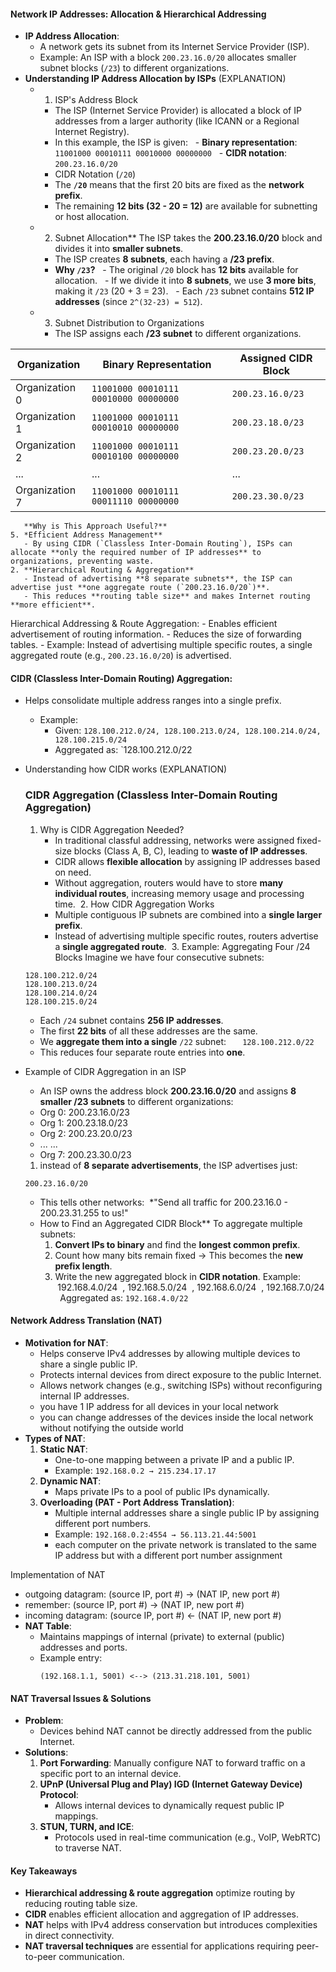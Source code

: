 #### Network IP Addresses: Allocation & Hierarchical Addressing
- **IP Address Allocation**: 
  - A network gets its subnet from its Internet Service Provider (ISP).
  - Example: An ISP with a block `200.23.16.0/20` allocates smaller subnet blocks (`/23`) to different organizations.
- **Understanding IP Address Allocation by ISPs** (EXPLANATION)
	- 1. ISP's Address Block
		- The ISP (Internet Service Provider) is allocated a block of IP addresses from a larger authority (like ICANN or a Regional Internet Registry).
		- In this example, the ISP is given:
		  - **Binary representation**: `11001000 00010111 00010000 00000000`
		  - **CIDR notation**: `200.23.16.0/20`
		- CIDR Notation (`/20`)
		- The **`/20`** means that the first 20 bits are fixed as the **network prefix**.
		- The remaining **12 bits (32 - 20 = 12)** are available for subnetting or host allocation.
	- 2. Subnet Allocation**
		The ISP takes the **200.23.16.0/20** block and divides it into **smaller subnets**.
		- The ISP creates **8 subnets**, each having a **/23 prefix**.
		- **Why `/23`?**
		  - The original `/20` block has **12 bits** available for allocation.
		  - If we divide it into **8 subnets**, we use **3 more bits**, making it `/23` (20 + 3 = 23).
		  - Each `/23` subnet contains **512 IP addresses** (since `2^(32-23) = 512`).
	- 3. Subnet Distribution to Organizations
		- The ISP assigns each **/23 subnet** to different organizations.

| Organization | Binary Representation | Assigned CIDR Block |
|-------------|-----------------------|---------------------|
| Organization 0 | `11001000 00010111 00010000 00000000` | `200.23.16.0/23` |
| Organization 1 | `11001000 00010111 00010010 00000000` | `200.23.18.0/23` |
| Organization 2 | `11001000 00010111 00010100 00000000` | `200.23.20.0/23` |
| ... | ... | ... |
| Organization 7 | `11001000 00010111 00011110 00000000` | `200.23.30.0/23` |
	   **Why is This Approach Useful?**
	5. *Efficient Address Management**  
	   - By using CIDR (`Classless Inter-Domain Routing`), ISPs can allocate **only the required number of IP addresses** to organizations, preventing waste.
	2. **Hierarchical Routing & Aggregation**  
	   - Instead of advertising **8 separate subnets**, the ISP can advertise just **one aggregate route (`200.23.16.0/20`)**.
	   - This reduces **routing table size** and makes Internet routing **more efficient**.

Hierarchical Addressing & Route Aggregation:
	  - Enables efficient advertisement of routing information.
	  - Reduces the size of forwarding tables.
	  - Example: Instead of advertising multiple specific routes, a single aggregated route (e.g., `200.23.16.0/20`) is advertised.
	  
#### CIDR (Classless Inter-Domain Routing) Aggregation:
  - Helps consolidate multiple address ranges into a single prefix.
	  - Example:
	    - Given: `128.100.212.0/24, 128.100.213.0/24, 128.100.214.0/24, 128.100.215.0/24`
	    - Aggregated as: `128.100.212.0/22
- Understanding how CIDR works (EXPLANATION)
	### **CIDR Aggregation (Classless Inter-Domain Routing Aggregation)**
	1.  Why is CIDR Aggregation Needed?
		- In traditional classful addressing, networks were assigned fixed-size blocks (Class A, B, C), leading to **waste of IP addresses**.
		- CIDR allows **flexible allocation** by assigning IP addresses based on need.
		- Without aggregation, routers would have to store **many individual routes**, increasing memory usage and processing time.
	 2. How CIDR Aggregation Works
		- Multiple contiguous IP subnets are combined into a **single larger prefix**.
		- Instead of advertising multiple specific routes, routers advertise a **single aggregated route**.
	 3. Example: Aggregating Four /24 Blocks
	Imagine we have four consecutive subnets:
	
	```
	128.100.212.0/24
	128.100.213.0/24
	128.100.214.0/24
	128.100.215.0/24
	```
	- Each `/24` subnet contains **256 IP addresses**.
	- The first **22 bits** of all these addresses are the same.
	- We **aggregate them into a single** `/22` subnet:
	  ```
	  128.100.212.0/22
	  ```
	- This reduces four separate route entries into **one**.

- Example of CIDR Aggregation in an ISP
	- An ISP owns the address block **200.23.16.0/20** and assigns **8 smaller /23 subnets** to different organizations:
	- Org 0: 200.23.16.0/23
	- Org 1: 200.23.18.0/23
	- Org 2: 200.23.20.0/23
	- ... ...
	- Org 7: 200.23.30.0/23
	1. instead of **8 separate advertisements**, the ISP advertises just:
	```
	200.23.16.0/20
	```
	- This tells other networks:  *"Send all traffic for 200.23.16.0 - 200.23.31.255 to us!"
	- How to Find an Aggregated CIDR Block**
		To aggregate multiple subnets:
		1. **Convert IPs to binary** and find the **longest common prefix**.
		2. Count how many bits remain fixed → This becomes the **new prefix length**.
		3. Write the new aggregated block in **CIDR notation**.
		Example:  192.168.4.0/24  , 192.168.5.0/24  , 192.168.6.0/24  , 192.168.7.0/24  
		Aggregated as: `192.168.4.0/22`
	
		
#### Network Address Translation (NAT)
- **Motivation for NAT**:
  - Helps conserve IPv4 addresses by allowing multiple devices to share a single public IP.
  - Protects internal devices from direct exposure to the public Internet.
  - Allows network changes (e.g., switching ISPs) without reconfiguring internal IP addresses.
  - you have 1 IP address for all devices in your local network
  - you can change addresses of the devices inside the local network without notifying the outside world
- **Types of NAT**:
  1. **Static NAT**:
     - One-to-one mapping between a private IP and a public IP.
     - Example: `192.168.0.2 → 215.234.17.17`
  2. **Dynamic NAT**:
     - Maps private IPs to a pool of public IPs dynamically.
  3. **Overloading (PAT - Port Address Translation)**:
     - Multiple internal addresses share a single public IP by assigning different port numbers.
     - Example: `192.168.0.2:4554 → 56.113.21.44:5001`
     - each computer on the private network is translated to the same IP address but with a different port number assignment

Implementation of NAT
- outgoing datagram: (source IP, port #) -> (NAT IP, new port #)
- remember: (source IP, port #) -> (NAT IP, new port #)
- incoming datagram: (source IP, port #) <- (NAT IP, new port #)
- **NAT Table**:
  - Maintains mappings of internal (private) to external (public) addresses and ports.
  - Example entry:  
    ```
    (192.168.1.1, 5001) <--> (213.31.218.101, 5001)
    ```
#### NAT Traversal Issues & Solutions
- **Problem**:
  - Devices behind NAT cannot be directly addressed from the public Internet.
- **Solutions**:
  1. **Port Forwarding**: Manually configure NAT to forward traffic on a specific port to an internal device.
  2. **UPnP (Universal Plug and Play) IGD (Internet Gateway Device) Protocol**:
     - Allows internal devices to dynamically request public IP mappings.
  3. **STUN, TURN, and ICE**:
     - Protocols used in real-time communication (e.g., VoIP, WebRTC) to traverse NAT.

#### Key Takeaways
- **Hierarchical addressing & route aggregation** optimize routing by reducing routing table size.
- **CIDR** enables efficient allocation and aggregation of IP addresses.
- **NAT** helps with IPv4 address conservation but introduces complexities in direct connectivity.
- **NAT traversal techniques** are essential for applications requiring peer-to-peer communication.


